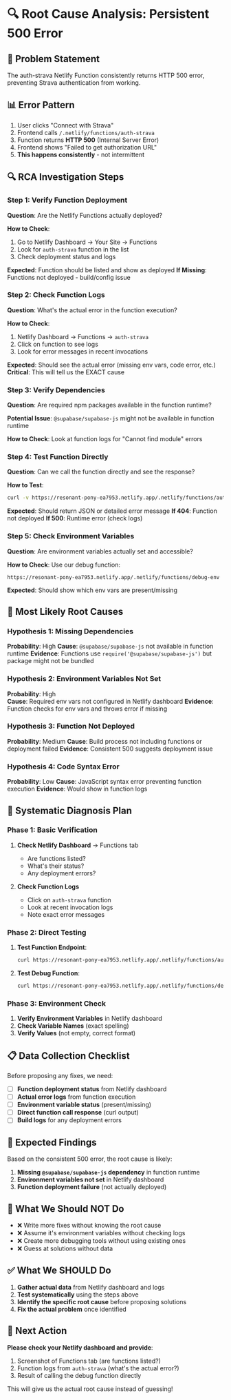 # 🔍 Root Cause Analysis: Persistent 500 Error

## 🚨 **Problem Statement**
The auth-strava Netlify Function consistently returns HTTP 500 error, preventing Strava authentication from working.

## 📊 **Error Pattern**
1. User clicks "Connect with Strava"
2. Frontend calls `/.netlify/functions/auth-strava`
3. Function returns **HTTP 500** (Internal Server Error)
4. Frontend shows "Failed to get authorization URL"
5. **This happens consistently** - not intermittent

## 🔍 **RCA Investigation Steps**

### **Step 1: Verify Function Deployment**
**Question**: Are the Netlify Functions actually deployed?

**How to Check**:
1. Go to Netlify Dashboard → Your Site → Functions
2. Look for `auth-strava` function in the list
3. Check deployment status and logs

**Expected**: Function should be listed and show as deployed
**If Missing**: Functions not deployed - build/config issue

### **Step 2: Check Function Logs**
**Question**: What's the actual error in the function execution?

**How to Check**:
1. Netlify Dashboard → Functions → `auth-strava`
2. Click on function to see logs
3. Look for error messages in recent invocations

**Expected**: Should see the actual error (missing env vars, code error, etc.)
**Critical**: This will tell us the EXACT cause

### **Step 3: Verify Dependencies**
**Question**: Are required npm packages available in the function runtime?

**Potential Issue**: `@supabase/supabase-js` might not be available in function runtime

**How to Check**: Look at function logs for "Cannot find module" errors

### **Step 4: Test Function Directly**
**Question**: Can we call the function directly and see the response?

**How to Test**:
```bash
curl -v https://resonant-pony-ea7953.netlify.app/.netlify/functions/auth-strava
```

**Expected**: Should return JSON or detailed error message
**If 404**: Function not deployed
**If 500**: Runtime error (check logs)

### **Step 5: Check Environment Variables**
**Question**: Are environment variables actually set and accessible?

**How to Check**: Use our debug function:
```
https://resonant-pony-ea7953.netlify.app/.netlify/functions/debug-env
```

**Expected**: Should show which env vars are present/missing

## 🎯 **Most Likely Root Causes**

### **Hypothesis 1: Missing Dependencies**
**Probability**: High
**Cause**: `@supabase/supabase-js` not available in function runtime
**Evidence**: Functions use `require('@supabase/supabase-js')` but package might not be bundled

### **Hypothesis 2: Environment Variables Not Set**
**Probability**: High  
**Cause**: Required env vars not configured in Netlify dashboard
**Evidence**: Function checks for env vars and throws error if missing

### **Hypothesis 3: Function Not Deployed**
**Probability**: Medium
**Cause**: Build process not including functions or deployment failed
**Evidence**: Consistent 500 suggests deployment issue

### **Hypothesis 4: Code Syntax Error**
**Probability**: Low
**Cause**: JavaScript syntax error preventing function execution
**Evidence**: Would show in function logs

## 🔧 **Systematic Diagnosis Plan**

### **Phase 1: Basic Verification**
1. **Check Netlify Dashboard** → Functions tab
   - Are functions listed?
   - What's their status?
   - Any deployment errors?

2. **Check Function Logs**
   - Click on `auth-strava` function
   - Look at recent invocation logs
   - Note exact error messages

### **Phase 2: Direct Testing**
1. **Test Function Endpoint**:
   ```bash
   curl https://resonant-pony-ea7953.netlify.app/.netlify/functions/auth-strava
   ```

2. **Test Debug Function**:
   ```bash
   curl https://resonant-pony-ea7953.netlify.app/.netlify/functions/debug-env
   ```

### **Phase 3: Environment Check**
1. **Verify Environment Variables** in Netlify dashboard
2. **Check Variable Names** (exact spelling)
3. **Verify Values** (not empty, correct format)

## 📋 **Data Collection Checklist**

Before proposing any fixes, we need:

- [ ] **Function deployment status** from Netlify dashboard
- [ ] **Actual error logs** from function execution
- [ ] **Environment variable status** (present/missing)
- [ ] **Direct function call response** (curl output)
- [ ] **Build logs** for any deployment errors

## 🎯 **Expected Findings**

Based on the consistent 500 error, the root cause is likely:

1. **Missing `@supabase/supabase-js` dependency** in function runtime
2. **Environment variables not set** in Netlify dashboard
3. **Function deployment failure** (not actually deployed)

## 🚫 **What We Should NOT Do**

- ❌ Write more fixes without knowing the root cause
- ❌ Assume it's environment variables without checking logs
- ❌ Create more debugging tools without using existing ones
- ❌ Guess at solutions without data

## ✅ **What We SHOULD Do**

1. **Gather actual data** from Netlify dashboard and logs
2. **Test systematically** using the steps above
3. **Identify the specific root cause** before proposing solutions
4. **Fix the actual problem** once identified

## 🎯 **Next Action**

**Please check your Netlify dashboard and provide**:
1. Screenshot of Functions tab (are functions listed?)
2. Function logs from `auth-strava` (what's the actual error?)
3. Result of calling the debug function directly

This will give us the actual root cause instead of guessing!